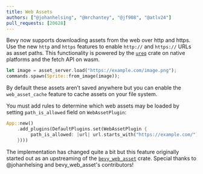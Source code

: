 ```yaml
---
title: Web Assets
authors: ["@johanhelsing", "@mrchantey", "@jf908", "@atlv24"]
pull_requests: [20628]
---
```


Bevy now supports downloading assets from the web over http and https.
Use the new `http` and `https` features to enable `http://` and `https://` URLs as asset paths.
This functionality is powered by the [`ureq`](https://github.com/algesten/ureq) crate on native platforms and the fetch API on wasm.

```rust
let image = asset_server.load("https://example.com/image.png");
commands.spawn(Sprite::from_image(image));
```

By default these assets aren’t saved anywhere but you can enable the `web_asset_cache` feature to cache assets on your file system.

You must add rules to determine which web assets may be loaded by setting `path_is_allowed` field on `WebAssetPlugin`:

```rust
App::new()
    .add_plugins(DefaultPlugins.set(WebAssetPlugin {
         path_is_allowed: |url| url.starts_with("https://example.com/")
    })))
```

The implementation has changed quite a bit but this feature originally started out as an upstreaming of the [`bevy_web_asset`](https://github.com/johanhelsing/bevy_web_asset) crate.
Special thanks to @johanhelsing and bevy_web_asset's contributors!
